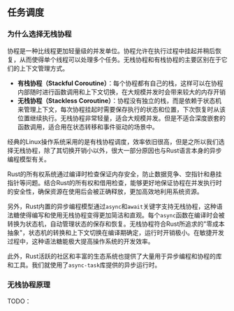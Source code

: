 ## 任务调度

### 为什么选择无栈协程

协程是一种比线程更加轻量级的并发单位。协程允许在执行过程中挂起并稍后恢复，从而使得单个线程可以处理多个任务。无栈协程和有栈协程的主要区别在于它们的上下文管理方式。

- **有栈协程（Stackful Coroutine）**：每个协程都有自己的栈，这样可以在协程内部随时进行函数调用和上下文切换，在大规模并发时会带来较大的内存开销
- **无栈协程（Stackless Coroutine）**：协程没有独立的栈，而是依赖于状态机来管理上下文，每次协程挂起时需要保存执行的状态和位置，下次恢复时从该位置继续执行。无栈协程非常轻量，适合大规模并发。但是不适合深度嵌套的函数调用，适合用在状态转移和事件驱动的场景中。

经典的Linux操作系统采用的是有栈协程调度，效率依旧很高，但是之所以我们选择无栈协程，除了其切换开销小以外，很大一部分原因也与Rust语言本身的异步编程模型有关。

Rust的所有权系统通过编译时检查保证内存安全，防止数据竞争、空指针和悬挂指针等问题。结合Rust的所有权和借用检查，能够更好地保证协程在并发执行时的安全性，确保资源在使用后会被正确释放，更加高效地利用系统资源。

另外，Rust内置的异步编程模型通过`async`和`await`关键字支持无栈协程，这种语法糖使得编写和使用无栈协程变得更加简洁和直观。每个`async`函数在编译时会被转换为状态机，自动管理状态的保存和恢复。无栈协程符合Rust所追求的"零成本抽象"，状态机的转换和上下文切换在编译期确定，运行时开销极小。在敏捷开发过程中，这种语法糖能极大提高操作系统的开发效率。

此外，Rust活跃的社区和丰富的生态系统也提供了大量用于异步编程和协程的库和工具。我们就使用了`async-task`库提供的异步运行时。

### 无栈协程原理

TODO：

